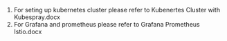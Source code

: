 1. For seting up kubernetes cluster please refer to Kubenertes Cluster with Kubespray.docx
2. For Grafana and prometheus please refer to Grafana Prometheus Istio.docx
